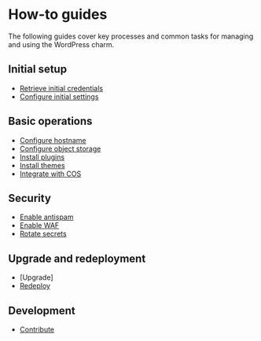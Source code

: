 # How-to guides

The following guides cover key processes and common tasks for managing
and using the WordPress charm.

## Initial setup
* [Retrieve initial credentials]
* [Configure initial settings]

## Basic operations
* [Configure hostname]
* [Configure object storage]
* [Install plugins]
* [Install themes]
* [Integrate with COS]

## Security
* [Enable antispam]
* [Enable WAF]
* [Rotate secrets]

## Upgrade and redeployment 
* [Upgrade]
* [Redeploy]

## Development
* [Contribute]

<!--Links-->

[Retrieve initial credentials]: retrieve-initial-credentials.md
[Configure initial settings]: configure-initial-settings.md
[Integrate with COS]: integrate-with-cos.md
[Configure hostname]: configure-hostname.md
[Install plugins]: install-plugins.md
[Install themes]: install-themes.md
[Configure object storage]: configure-object-storage.md
[Enable antispam]: enable-antispam.md
[Enable WAF]: enable-waf.md
[Rotate secrets]: rotate-secrets.md
[Upgrade WordPress charm]: upgrade.md
[Redeploy]: redeploy.md
[Contribute]: contribute.md